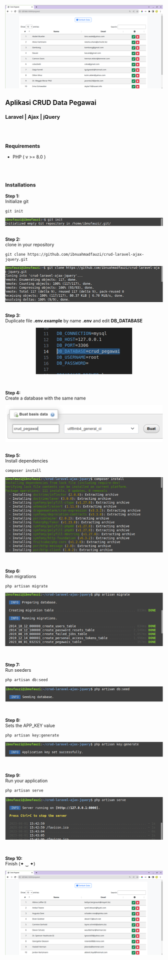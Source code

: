 ![Alt text](readme-images/image-2.png)


## Aplikasi CRUD Data Pegawai
### Laravel | Ajax | jQuery

<br><br>
### Requirements
- PHP ( v >= 8.0 )

<br><br>
### Installations

<b>Step 1:</b>
<br>
Initialize git
```
git init
```

<center>

![Alt text](readme-images/image-11.png)

</center>

<br>
<b>Step 2:</b>
<br>
clone in your repository

```
git clone https://github.com/ibnuahmadfauzi/crud-laravel-ajax-jquery.git
```

<center>

![Alt text](readme-images/image-12.png)

</center>

<br>
<b>Step 3:</b>
<br>
Duplicate file <b>.env.example</b> by name <b>.env</b> and edit <b>DB_DATABASE</b>
<center>

![Alt text](readme-images/image-4.png)

</center>
<br><br>
<b>Step 4:</b>
<br>
Create a database with the same name
<center>

![Alt text](readme-images/image-5.png)

</center>
<br>
<b>Step 5:</b>
<br>
Install dependencies

```
composer install
```

<center>

![Alt text](readme-images/image-6.png)

</center>

<br><br>
<b>Step 6:</b>
<br>
Run migrations

```
php artisan migrate
```

<center>

![Alt text](readme-images/image-7.png)

</center>

<br><br>
<b>Step 7:</b>
<br>
Run seeders

```
php artisan db:seed
```

<center>

![Alt text](readme-images/image-8.png)

</center>


<br><br>
<b>Step 8:</b>
<br>
Sets the APP_KEY value

```
php artisan key:generate
```

<center>

![Alt text](readme-images/image-9.png)

</center>


<br><br>
<b>Step 9:</b>
<br>
Run your application

```
php artisan serve
```

<center>

![Alt text](readme-images/image-10.png)

</center>


<br><br>
<b>Step 10:</b>
<br>
Finish (✦ ‿ ✦)

<center>

![Alt text](readme-images/image-13.png)

</center>
